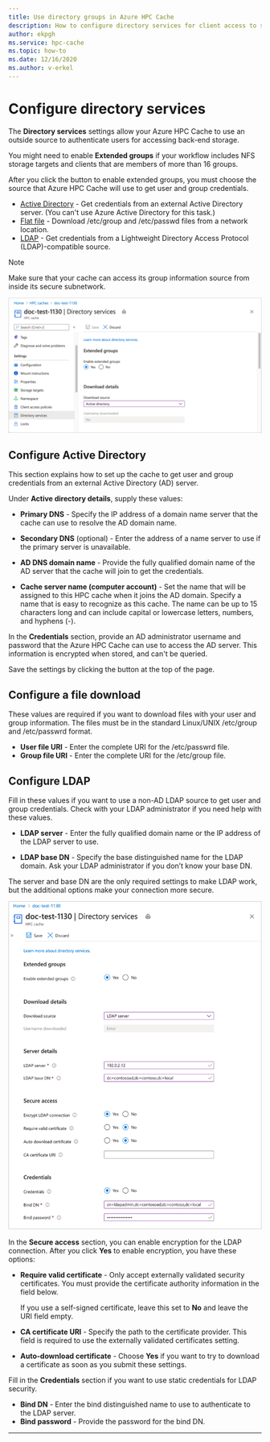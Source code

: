 ```yaml
---
title: Use directory groups in Azure HPC Cache
description: How to configure directory services for client access to storage targets in Azure HPC Cache
author: ekpgh
ms.service: hpc-cache
ms.topic: how-to
ms.date: 12/16/2020
ms.author: v-erkel
---
```


# Configure directory services

The **Directory services** settings allow your Azure HPC Cache to use an outside source to authenticate users for accessing back-end storage.

You might need to enable **Extended groups** if your workflow includes NFS storage targets and clients that are members of more than 16 groups.

After you click the button to enable extended groups, you must choose the source that Azure HPC Cache will use to get user and group credentials.

* [Active Directory](#configure-active-directory) - Get credentials from an external Active Directory server. (You can't use Azure Active Directory for this task.)
* [Flat file](#configure-a-file-download) - Download /etc/group and /etc/passwd files from a network location.
* [LDAP](#configure-ldap) - Get credentials from a Lightweight Directory Access Protocol (LDAP)-compatible source.

> [!NOTE]
> Make sure that your cache can access its group information source from inside its secure subnetwork.<!-- Provide a < what? > -->

![screenshot of directory services page settings page in portal, with the Yes option selected for extended groups, and Active directory selected from the drop-down control labeled Download source](media/directory-services.png)

## Configure Active Directory

This section explains how to set up the cache to get user and group credentials from an external Active Directory (AD) server.

Under **Active directory details**, supply these values:

* **Primary DNS** - Specify the IP address of a domain name server that the cache can use to resolve the AD domain name.

* **Secondary DNS** (optional) - Enter the address of a name server to use if the primary server is unavailable.

* **AD DNS domain name** - Provide the fully qualified domain name of the AD server that the cache will join to get the credentials.

* **Cache server name (computer account)** - Set the name that will be assigned to this HPC cache when it joins the AD domain. Specify a name that is easy to recognize as this cache. The name can be up to 15 characters long and can include capital or lowercase letters, numbers, and hyphens (-).

In the **Credentials** section, provide an AD administrator username and password that the Azure HPC Cache can use to access the AD server. This information is encrypted when stored, and can't be queried.

Save the settings by clicking the button at the top of the page.

## Configure a file download

These values are required if you want to download files with your user and group information. The files must be in the standard Linux/UNIX /etc/group and /etc/passwrd format.

* **User file URI** - Enter the complete URI for the /etc/passwrd file.
* **Group file URI** - Enter the complete URI for the /etc/group file.

## Configure LDAP

Fill in these values if you want to use a non-AD LDAP source to get user and group credentials. Check with your LDAP administrator if you need help with these values.

* **LDAP server** - Enter the fully qualified domain name or the IP address of the LDAP server to use.<!-- You can enter up to three LDAP servers, separated by spaces. -- xxx check on this - NO -- -->

* **LDAP base DN** - Specify the base distinguished name for the LDAP domain. <!-- xxx we specify base DN here but bind DN only if there's encryption?  xxx LDAP queries are performed on the base DN, the DN of the entry, and all entries below it in the directory tree. -->Ask your LDAP administrator if you don’t know your base DN.

The server and base DN are the only required settings to make LDAP work, but the additional options make your connection more secure.

![screenshot of the LDAP configuration area of the directory services page settings page](media/ldap-settings.png)

In the **Secure access** section, you can enable encryption for the LDAP connection. After you click **Yes** to enable encryption, you have these options:

* **Require valid certificate** - Only accept externally validated security certificates. You must provide the certificate authority information in the field below.

  If you use a self-signed certificate, leave this set to **No** and leave the URI field empty.

* **CA certificate URI** - Specify the path to the certificate provider. This field is required to use the externally validated certificates setting.

* **Auto-download certificate** - Choose **Yes** if you want to try to download a certificate as soon as you submit these settings.

Fill in the **Credentials** section if you want to use static credentials for LDAP security.

* **Bind DN** - Enter the bind distinguished name to use to authenticate to the LDAP server.
* **Bind password** - Provide the password for the bind DN.




----


<!-- does this mean anything? 
Base and bind DN entries use a similar format. So, for example, if the domain name is “ourdomain.server.company.com”, the DN entry is in the form ou=ourdomain,dc=server,dc=company,dc=com
-->



